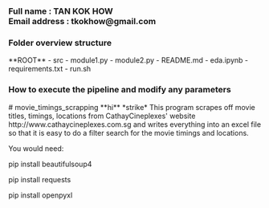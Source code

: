 <h3>
Full name : TAN KOK HOW <br>
Email address : tkokhow@gmail.com
</h3>

<h3>Folder overview structure</h3>
**ROOT**
- src
  - module1.py
  - module2.py
- README.md
- eda.ipynb
- requirements.txt
- run.sh

<h3>How to execute the pipeline and modify any parameters</h3>
# movie_timings_scrapping
**hi**
*strike*
This program scrapes off movie titles, timings, locations from CathayCineplexes' website http://www.cathaycineplexes.com.sg and writes everything into an excel file so that it is easy to do a filter search for the movie timings and locations.

You would need:

pip install beautifulsoup4

pip install requests

pip install openpyxl
